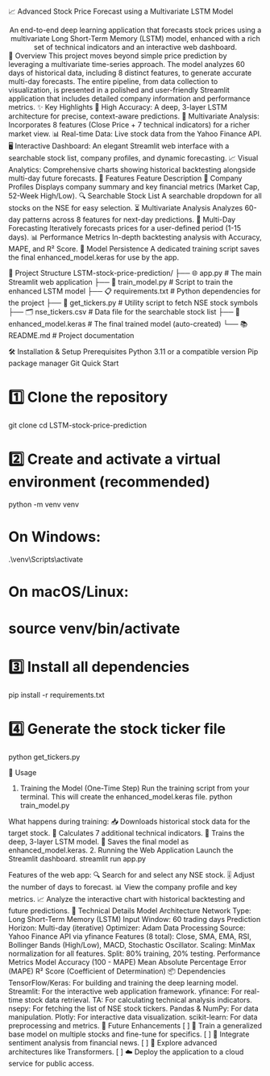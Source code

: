 📈 Advanced Stock Price Forecast using a Multivariate LSTM Model
<div align="center">
An end-to-end deep learning application that forecasts stock prices using a multivariate Long Short-Term Memory (LSTM) model, enhanced with a rich set of technical indicators and an interactive web dashboard.
</div>
🌟 Overview
This project moves beyond simple price prediction by leveraging a multivariate time-series approach. The model analyzes 60 days of historical data, including 8 distinct features, to generate accurate multi-day forecasts. The entire pipeline, from data collection to visualization, is presented in a polished and user-friendly Streamlit application that includes detailed company information and performance metrics.
✨ Key Highlights
🎯 High Accuracy: A deep, 3-layer LSTM architecture for precise, context-aware predictions.
🧠 Multivariate Analysis: Incorporates 8 features (Close Price + 7 technical indicators) for a richer market view.
📊 Real-time Data: Live stock data from the Yahoo Finance API.
🖥️ Interactive Dashboard: An elegant Streamlit web interface with a searchable stock list, company profiles, and dynamic forecasting.
📈 Visual Analytics: Comprehensive charts showing historical backtesting alongside multi-day future forecasts.
🚀 Features
Feature
Description
🏢 Company Profiles
Displays company summary and key financial metrics (Market Cap, 52-Week High/Low).
🔍 Searchable Stock List
A searchable dropdown for all stocks on the NSE for easy selection.
⏳ Multivariate Analysis
Analyzes 60-day patterns across 8 features for next-day predictions.
🔮 Multi-Day Forecasting
Iteratively forecasts prices for a user-defined period (1-15 days).
📊 Performance Metrics
In-depth backtesting analysis with Accuracy, MAPE, and R² Score.
💾 Model Persistence
A dedicated training script saves the final enhanced_model.keras for use by the app.

📂 Project Structure
LSTM-stock-price-prediction/
├── 🌐 app.py              # The main Streamlit web application
├── 🧠 train_model.py       # Script to train the enhanced LSTM model
├── 📋 requirements.txt    # Python dependencies for the project
├── 📜 get_tickers.py       # Utility script to fetch NSE stock symbols
├── 🗂️ nse_tickers.csv     # Data file for the searchable stock list
├── 💾 enhanced_model.keras # The final trained model (auto-created)
└── 📚 README.md           # Project documentation


🛠️ Installation & Setup
Prerequisites
Python 3.11 or a compatible version
Pip package manager
Git
Quick Start
# 1️⃣ Clone the repository
git clone <your-github-repository-url>
cd LSTM-stock-price-prediction

# 2️⃣ Create and activate a virtual environment (recommended)
python -m venv venv
# On Windows:
.\venv\Scripts\activate
# On macOS/Linux:
# source venv/bin/activate

# 3️⃣ Install all dependencies
pip install -r requirements.txt

# 4️⃣ Generate the stock ticker file
python get_tickers.py


🎯 Usage
1. Training the Model (One-Time Step)
Run the training script from your terminal. This will create the enhanced_model.keras file.
python train_model.py


What happens during training:
📥 Downloads historical stock data for the target stock.
🔧 Calculates 7 additional technical indicators.
🧠 Trains the deep, 3-layer LSTM model.
💾 Saves the final model as enhanced_model.keras.
2. Running the Web Application
Launch the Streamlit dashboard.
streamlit run app.py


Features of the web app:
🔍 Search for and select any NSE stock.
🎚️ Adjust the number of days to forecast.
📊 View the company profile and key metrics.
📈 Analyze the interactive chart with historical backtesting and future predictions.
🧠 Technical Details
Model Architecture
Network Type: Long Short-Term Memory (LSTM)
Input Window: 60 trading days
Prediction Horizon: Multi-day (iterative)
Optimizer: Adam
Data Processing
Source: Yahoo Finance API via yfinance
Features (8 total): Close, SMA, EMA, RSI, Bollinger Bands (High/Low), MACD, Stochastic Oscillator.
Scaling: MinMax normalization for all features.
Split: 80% training, 20% testing.
Performance Metrics
Model Accuracy (100 - MAPE)
Mean Absolute Percentage Error (MAPE)
R² Score (Coefficient of Determination)
📦 Dependencies
TensorFlow/Keras: For building and training the deep learning model.
Streamlit: For the interactive web application framework.
yfinance: For real-time stock data retrieval.
TA: For calculating technical analysis indicators.
nsepy: For fetching the list of NSE stock tickers.
Pandas & NumPy: For data manipulation.
Plotly: For interactive data visualization.
scikit-learn: For data preprocessing and metrics.
🔮 Future Enhancements
[ ] 🤖 Train a generalized base model on multiple stocks and fine-tune for specifics.
[ ] 📰 Integrate sentiment analysis from financial news.
[ ] 🧠 Explore advanced architectures like Transformers.
[ ] ☁️ Deploy the application to a cloud service for public access.
